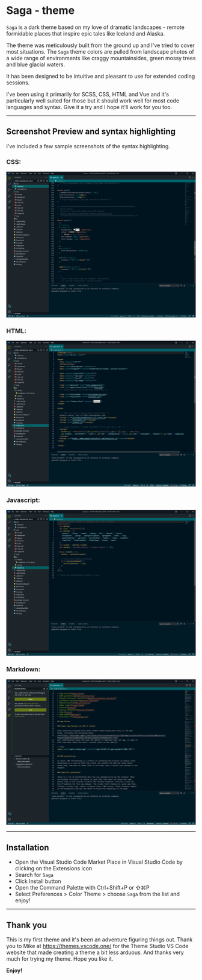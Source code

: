 # Saga - theme

`Saga` is a dark theme based on my love of dramatic landscapes - remote formidable places that inspire epic tales like Iceland and Alaska. 

The theme was meticulously built from the ground up and I've tried to cover most situations. The `Saga` theme colors are pulled from landscape photos of a wide range of environments like craggy mountainsides, green mossy trees and blue glacial waters. 

It has been designed to be intuitive and pleasant to use for extended coding sessions. 

I've been using it primarily for SCSS, CSS, HTML and Vue and it's particularly well suited for those but it should work well for most code languages and syntax. Give it a try and I hope it'll work for you too.

---
## Screenshot Preview and syntax highlighting

I've included a few sample screenshots of the syntax highlighting.

<div style="max-width: 800px;">

### CSS:

![css syntax example](/assets/theme-saga-css.png?raw=true "css syntax example")

### HTML:

![html syntax example](/assets/theme-saga-html.png?raw=true "html syntax example")

### Javascript: 

![js syntax example](/assets/theme-saga-js.png?raw=true "js syntax example")


### Markdown: 

![md syntax example](/assets/theme-saga-md.png?raw=true "md syntax example")

</div>

---
## Installation

- Open the Visual Studio Code Market Place in Visual Studio Code by clicking on the Extensions icon
- Search for `Saga`
- Click Install button
- Open the Command Palette with Ctrl+Shift+P or ⇧⌘P
- Select Preferences > Color Theme > choose `Saga` from the list and enjoy!


---
## Thank you

This is my first theme and it's been an adventure figuring things out. Thank you to Mike at https://themes.vscode.one/ for the Theme Studio VS Code website that made creating a theme a bit less arduous. And thanks very much for trying my theme. Hope you like it.

**Enjoy!**
